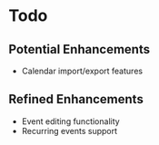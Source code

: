 # Todo

## Potential Enhancements
- Calendar import/export features

## Refined Enhancements
- Event editing functionality
- Recurring events support

